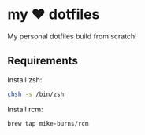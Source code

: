 # my :heart: dotfiles

My personal dotfiles build from scratch!

## Requirements

Install zsh:
```zsh
chsh -s /bin/zsh
```

Install rcm:
```zsh
brew tap mike-burns/rcm
```